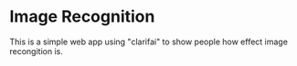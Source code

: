 # Image Recognition

This is a simple web app using "clarifai" to show people how effect image recongition is.
